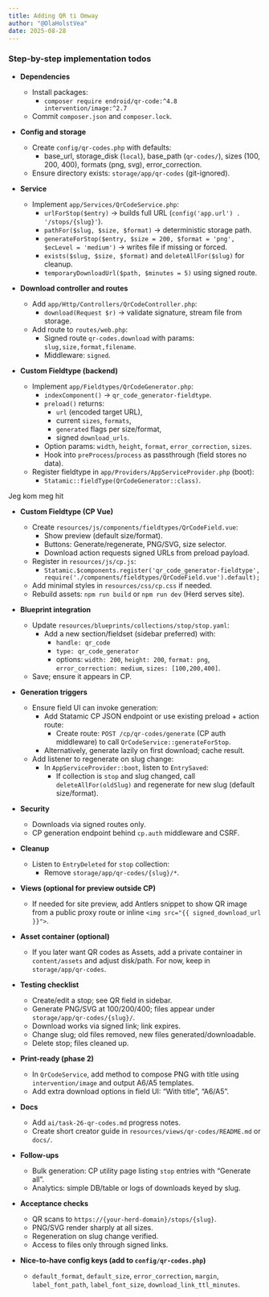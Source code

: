 ```yaml
---
title: Adding QR ti Omway 
author: "@OlaHolstVea"
date: 2025-08-28
---
```






### Step-by-step implementation todos

- **Dependencies**
  - Install packages:
    - `composer require endroid/qr-code:^4.8 intervention/image:^2.7`
  - Commit `composer.json` and `composer.lock`.

- **Config and storage**
  - Create `config/qr-codes.php` with defaults:
    - base_url, storage_disk (`local`), base_path (`qr-codes/`), sizes (100, 200, 400), formats (png, svg), error_correction.
  - Ensure directory exists: `storage/app/qr-codes` (git-ignored).

- **Service**
  - Implement `app/Services/QrCodeService.php`:
    - `urlForStop($entry)` → builds full URL (`config('app.url') . '/stops/{slug}'`).
    - `pathFor($slug, $size, $format)` → deterministic storage path.
    - `generateForStop($entry, $size = 200, $format = 'png', $ecLevel = 'medium')` → writes file if missing or forced.
    - `exists($slug, $size, $format)` and `deleteAllFor($slug)` for cleanup.
    - `temporaryDownloadUrl($path, $minutes = 5)` using signed route.

- **Download controller and routes**
  - Add `app/Http/Controllers/QrCodeController.php`:
    - `download(Request $r)` → validate signature, stream file from storage.
  - Add route to `routes/web.php`:
    - Signed route `qr-codes.download` with params: `slug,size,format,filename`.
    - Middleware: `signed`.

- **Custom Fieldtype (backend)**
  - Implement `app/Fieldtypes/QrCodeGenerator.php`:
    - `indexComponent()` → `qr_code_generator-fieldtype`.
    - `preload()` returns:
      - `url` (encoded target URL),
      - current `sizes`, `formats`,
      - `generated` flags per size/format,
      - signed `download_urls`.
    - Option params: `width`, `height`, `format`, `error_correction`, `sizes`.
    - Hook into `preProcess`/`process` as passthrough (field stores no data).
  - Register fieldtype in `app/Providers/AppServiceProvider.php` (boot):
    - `Statamic::fieldType(QrCodeGenerator::class)`.

Jeg kom meg hit

- **Custom Fieldtype (CP Vue)**
  - Create `resources/js/components/fieldtypes/QrCodeField.vue`:
    - Show preview (default size/format).
    - Buttons: Generate/regenerate, PNG/SVG, size selector.
    - Download action requests signed URLs from preload payload.
  - Register in `resources/js/cp.js`:
    - `Statamic.$components.register('qr_code_generator-fieldtype', require('./components/fieldtypes/QrCodeField.vue').default);`
  - Add minimal styles in `resources/css/cp.css` if needed.
  - Rebuild assets: `npm run build` or `npm run dev` (Herd serves site).

- **Blueprint integration**
  - Update `resources/blueprints/collections/stop/stop.yaml`:
    - Add a new section/fieldset (sidebar preferred) with:
      - `handle: qr_code`
      - `type: qr_code_generator`
      - options: `width: 200`, `height: 200`, `format: png`, `error_correction: medium`, `sizes: [100,200,400]`.
  - Save; ensure it appears in CP.

- **Generation triggers**
  - Ensure field UI can invoke generation:
    - Add Statamic CP JSON endpoint or use existing preload + action route:
      - Create route: `POST /cp/qr-codes/generate` (CP auth middleware) to call `QrCodeService::generateForStop`.
    - Alternatively, generate lazily on first download; cache result.
  - Add listener to regenerate on slug change:
    - In `AppServiceProvider::boot`, listen to `EntrySaved`:
      - If collection is `stop` and slug changed, call `deleteAllFor(oldSlug)` and regenerate for new slug (default size/format).

- **Security**
  - Downloads via signed routes only.
  - CP generation endpoint behind `cp.auth` middleware and CSRF.

- **Cleanup**
  - Listen to `EntryDeleted` for `stop` collection:
    - Remove `storage/app/qr-codes/{slug}/*`.

- **Views (optional for preview outside CP)**
  - If needed for site preview, add Antlers snippet to show QR image from a public proxy route or inline `<img src="{{ signed_download_url }}">`.

- **Asset container (optional)**
  - If you later want QR codes as Assets, add a private container in `content/assets` and adjust disk/path. For now, keep in `storage/app/qr-codes`.

- **Testing checklist**
  - Create/edit a stop; see QR field in sidebar.
  - Generate PNG/SVG at 100/200/400; files appear under `storage/app/qr-codes/{slug}/`.
  - Download works via signed link; link expires.
  - Change slug; old files removed, new files generated/downloadable.
  - Delete stop; files cleaned up.

- **Print-ready (phase 2)**
  - In `QrCodeService`, add method to compose PNG with title using `intervention/image` and output A6/A5 templates.
  - Add extra download options in field UI: “With title”, “A6/A5”.

- **Docs**
  - Add `ai/task-26-qr-codes.md` progress notes.
  - Create short creator guide in `resources/views/qr-codes/README.md` or `docs/`.

- **Follow-ups**
  - Bulk generation: CP utility page listing `stop` entries with “Generate all”.
  - Analytics: simple DB/table or logs of downloads keyed by slug.

- **Acceptance checks**
  - QR scans to `https://{your-herd-domain}/stops/{slug}`.
  - PNG/SVG render sharply at all sizes.
  - Regeneration on slug change verified.
  - Access to files only through signed links.

- **Nice-to-have config keys (add to `config/qr-codes.php`)**
  - `default_format`, `default_size`, `error_correction`, `margin`, `label_font_path`, `label_font_size`, `download_link_ttl_minutes`.